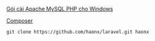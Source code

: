 [Gói cài Apache MySQL PHP cho Windows](https://www.apachefriends.org/xampp-files/5.6.32/xampp-win32-5.6.32-0-VC11-installer.exe)

[Composer](https://getcomposer.org/Composer-Setup.exe)

```
git clone https://github.com/haonx/laravel.git haonx
```
